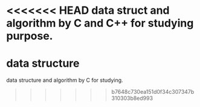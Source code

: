 <<<<<<< HEAD
data struct and algorithm by C and C++ for studying purpose.
=======
# data structure
data structure and algorithm by C for studying.

>>>>>>> b7648c730ea151d0f34c307347b310303b8ed993
